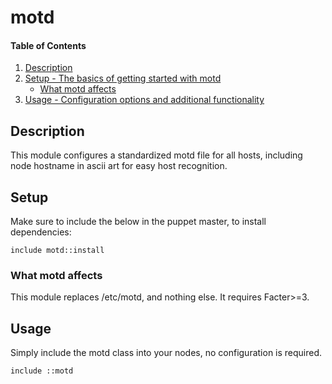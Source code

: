 # motd

#### Table of Contents

1. [Description](#description)
1. [Setup - The basics of getting started with motd](#setup)
    * [What motd affects](#what-motd-affects)
1. [Usage - Configuration options and additional functionality](#usage)
## Description

This module configures a standardized motd file for all hosts, including node hostname in ascii art for easy host recognition.

## Setup

Make sure to include the below in the puppet master, to install dependencies:

`include motd::install`

### What motd affects

This module replaces /etc/motd, and nothing else. It requires Facter>=3.

## Usage 

Simply include the motd class into your nodes, no configuration is required.

`include ::motd`
